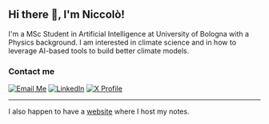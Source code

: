 
## Hi there 👋, I'm Niccolò!

I'm a MSc Student in Artificial Intelligence at University of Bologna with a Physics background. I am interested in climate science and in how to leverage AI-based tools to build better climate models. 

### Contact me

[![Email Me](https://img.shields.io/badge/Email%20Me-orange?style=flat-square)](mailto:niccolo.zanotti@protonmail.com?subject=Hello%20Niccolò&body=Hello%20Niccolò%2C%0A)
[![LinkedIn](https://img.shields.io/badge/-LinkedIn-0077B5?style=flat-square&logo=linkedin&logoColor=white)](https://www.linkedin.com/in/niccolo-zanotti/)
[![X Profile](https://img.shields.io/badge/-1DA1F2?style=social&logo=x&logoColor=black)](https://x.com/niccolozanotti)

---
I also happen to have a [website](https://niccolozanotti.com/) where I host my notes.

